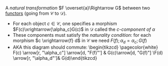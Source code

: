 A *natural transformation* $F \overset{a}\Rightarrow G$ between two 
[functors](/docs/math/defs/functor.qmd) (going from 
$\mathcal{C}$ to $\mathcal{D}$).

- For each object $c \in \mathcal{C}$, one specifies a morphism 
  $F(c)\xrightarrow{\alpha_c}G(c)$ in $\mathcal{D}$ called the *c-component of* 
  $\alpha$
- These components must satisfy the *naturality condition*: for each morphism 
  $c \xrightarrow{f} d$ in $\mathcal{C}$ we need $F(f);\alpha_d=\alpha_c;G(f)$
- AKA this diagram should commute: \begin{tikzcd} \pagecolor{white} F(c) \arrow[r, "\alpha_c"] \arrow[d, "F(f)"'] & G(c)\arrow[d, "G(f)"] \\F(d) \arrow[r, "\alpha_d"']& G(d)\end{tikzcd}